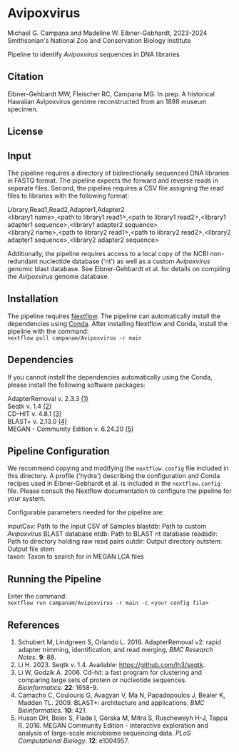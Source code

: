 # Avipoxvirus

Michael G. Campana and Madeline W. Eibner-Gebhardt, 2023-2024  
Smithsonian's National Zoo and Conservation Biology Institute  

Pipeline to identify *Avipoxvirus* sequences in DNA libraries  

## Citation  
Eibner-Gehbardt MW, Fleischer RC, Campana MG. In prep. A historical Hawaiian Avipoxvirus genome reconstructed from an 1898 museum specimen.  

## License  

## Input  
The pipeline requires a directory of bidirectionally sequenced DNA libraries in FASTQ format. The pipeline expects the forward and reverse reads in separate files. Second, the pipeline requires a CSV file assigning the read files to libraries with the following format:  

Library,Read1,Read2,Adapter1,Adapter2  
\<library1 name>\,\<path to library1 read1\>,\<path to library1 read2\>,\<library1 adapter1 sequence\>,\<library1 adapter2 sequence\>  
\<library2 name>\,\<path to library2 read1\>,\<path to library2 read2\>,\<library2 adapter1 sequence\>,\<library2 adapter2 sequence\>  

Additionally, the pipeline requires access to a local copy of the NCBI non-redundant nucleotide database ('nt') as well as a custom *Avipoxvirus* genomic blast database. See Eibner-Gehbardt et al. for details on compiling the *Avipoxvirus* genome database.  

## Installation  
The pipeline requires [Nextflow](https://www.nextflow.io/). The pipeline can automatically install the dependencies using [Conda](https://conda.io). After installing Nextflow and Conda, install the pipeline with the command:  
`nextflow pull campanam/Avipoxvirus -r main`  

## Dependencies  
If you cannot install the dependencies automatically using the Conda, please install the following software packages:  

AdapterRemoval v. 2.3.3 [(1)](https://github.com/MikkelSchubert/adapterremoval)  
Seqtk v. 1.4 [(2)](https://github.com/lh3/seqtk)  
CD-HIT v. 4.8.1 [(3)](https://sites.google.com/view/cd-hit)  
BLAST+ v. 2.13.0 [(4)](https://blast.ncbi.nlm.nih.gov/doc/blast-help/downloadblastdata.html)  
MEGAN - Community Edition v. 6.24.20 [(5)](https://github.com/husonlab/megan-ce)  

## Pipeline Configuration  
We recommend copying and modifying the `nextflow.config` file included in this directory. A profile ('hydra') describing the configuration and Conda recipes used in Eibner-Gebhardt et al. is included in the `nextflow.config` file. Please consult the Nextflow documentation to configure the pipeline for your system.  

Configurable parameters needed for the pipeline are:

inputCsv: Path to the input CSV of Samples
blastdb: Path to custom *Avipoxvirus* BLAST database
ntdb: Path to BLAST nt database
readsdir: Path to directory holding raw read pairs
outdir: Output directory
outstem: Output file stem  
taxon: Taxon to search for in MEGAN LCA files  

## Running the Pipeline  
Enter the command:  
`nextflow run campanam/Avipoxvirus -r main -c <your config file>`  

## References  
1. Schubert M, Lindgreen S, Orlando L. 2016. AdapterRemoval v2: rapid adapter trimming, identification, and read merging. *BMC Research Notes*. __9__: 88.  
2. Li H. 2023. Seqtk v. 1.4. Available: https://github.com/lh3/seqtk.  
3. Li W, Godzik A. 2006. Cd-hit: a fast program for clustering and comparing large sets of protein or nucleotide sequences. *Bioinformatics*. __22__: 1658-9.  
4. Camacho C, Coulouris G, Avagyan V, Ma N, Papadopoulos J, Bealer K, Madden TL. 2009. BLAST+: architecture and applications. *BMC Bioinformatics*. __10__: 421.
5. Huson DH, Beier S, Flade I, Górska M, Mitra S, Ruscheweyh H-J, Tappu R. 2016. MEGAN Community Edition - interactive exploration and analysis of large-scale microbiome sequencing data. *PLoS Computational Biology*. __12__: e1004957.  
